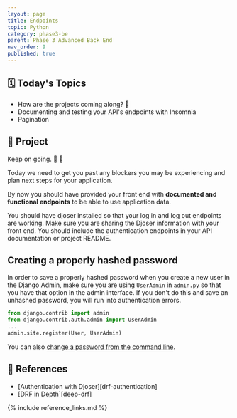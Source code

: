 ```yaml
---
layout: page
title: Endpoints
topic: Python
category: phase3-be
parent: Phase 3 Advanced Back End
nav_order: 9
published: true
---
```


## 🗓️ Today's Topics

- How are the projects coming along? 👀
- Documenting and testing your API's endpoints with Insomnia
- Pagination

## 🎯 Project

Keep on going. 💪 🚀

Today we need to get you past any blockers you may be experiencing and plan next steps for your application.

By now you should have provided your front end with **documented and functional endpoints** to be able to use application data.

You should have djoser installed so that your log in and log out endpoints are working. Make sure you are sharing the Djoser information with your front end. You should include the authentication endpoints in your API documentation or project README.

## Creating a properly hashed password

In order to save a properly hashed password when you create a new user in the Django Admin, make sure you are using `UserAdmin` in `admin.py` so that you have that option in the admin interface. If you don't do this and save an unhashed password, you will run into authentication errors.

```py
from django.contrib import admin
from django.contrib.auth.admin import UserAdmin
...
admin.site.register(User, UserAdmin)
```

You can also [change a password from the command line](https://docs.djangoproject.com/en/4.0/topics/auth/default/#changing-passwords).

## 🔖 References

- [Authentication with Djoser][drf-authentication]
- [DRF in Depth][deep-drf]

{% include reference_links.md %}
